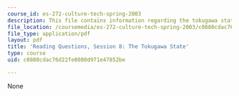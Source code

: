 ```yaml
---
course_id: es-272-culture-tech-spring-2003
description: This file contains information regarding the tokugawa state.
file_location: /coursemedia/es-272-culture-tech-spring-2003/c0880cdac76d22fe0080d971e47852be_MITES_272S03_q08.pdf
file_type: application/pdf
layout: pdf
title: 'Reading Questions, Session 8: The Tokugawa State'
type: course
uid: c0880cdac76d22fe0080d971e47852be

---
```

None